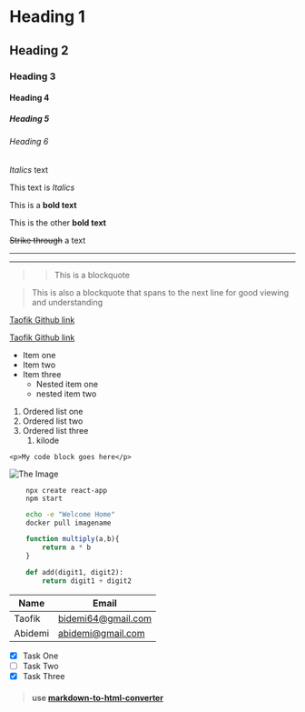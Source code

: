 <!-- Headings -->
# Heading 1
## Heading 2
### Heading 3
#### Heading 4
##### Heading 5
###### Heading 6


<!-- Italics or emphasis -->
*Italics* text

This text is _Italics_

<!-- Strong or bold -->
This is a __bold text__

This is the other **bold text**

<!-- Strikethrough-->
~~Strike through~~ a text

<!-- Horizontal line or separator -->
___

---

<!-- bloquote -->
>> This is a blockquote

> This is also a blockquote that spans to the next line for good viewing and understanding

<!-- Links -->
[Taofik Github link](http://github.com/taofik-adeniyi)

[Taofik Github link](http://github.com/taofik-adeniyi "Taofik-Adeniyi")

<!-- unorderedlist -->
* Item one
* Item two
* Item three
  * Nested item one
  * nested item two  

<!-- ordered list -->
1. Ordered list one
2. Ordered list two
3. Ordered list three
   1. kilode

<!-- Code block -->
`<p>My code block goes here</p>`

<!-- Images -->
![The Image](https://markdown-here.com/img/icon256.png)

<!-- Github markdown -->
<!-- Code block -->

```
    npx create react-app
    npm start
```

```bash
    echo -e "Welcome Home"
    docker pull imagename
```

```javascript
    function multiply(a,b){
        return a * b
    }
```

```python
    def add(digit1, digit2):
        return digit1 + digit2
```

<!-- Tables -->
| Name | Email |
| -------- | -------- |
| Taofik | bidemi64@gmail.com |
| Abidemi | abidemi@gmail.com |

<!-- Task Lists -->
* [x] Task One
* [ ] Task Two
* [x] Task Three

> #### use [markdown-to-html-converter](https://markdowntohtml.com/ "Converter")